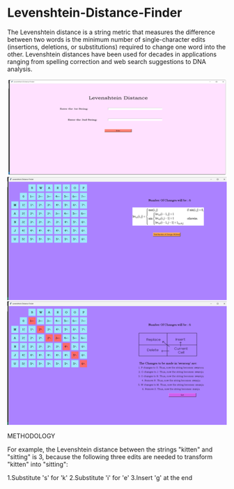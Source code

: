 # Levenshtein-Distance-Finder
The Levenshtein distance is a string metric that measures the difference between two words is the minimum number of single-character edits (insertions, deletions, or substitutions) required to change one word into the other.
Levenshtein distances have been used for decades in applications ranging from spelling correction and web search suggestions to DNA analysis.

<img width="882" alt="image" src="https://github.com/manjuv03/Levenshtein-Distance-Finder/blob/main/output/Picture1.png">

<img width="882" alt="image" src="https://github.com/manjuv03/Levenshtein-Distance-Finder/blob/main/output/Output1.png">

<img width="882" alt="image" src="https://github.com/manjuv03/Levenshtein-Distance-Finder/blob/main/output/Output2.png">

METHODOLOGY

For example, the Levenshtein distance between the strings "kitten" and "sitting" is 3, because the following three edits are needed to transform "kitten" into "sitting":
          
1.Substitute 's' for 'k'
2.Substitute 'i' for 'e'
3.Insert 'g' at the end
